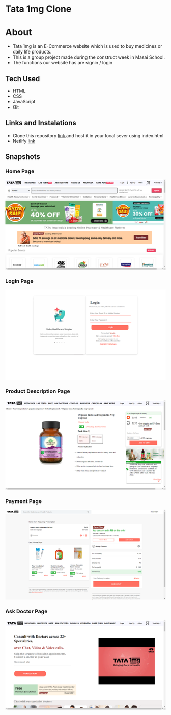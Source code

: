 # Tata 1mg Clone

# About

- Tata 1mg is an E-Commerce website which is used to buy medicines or daily life products.
- This is a group project made during the construct week in Masai School.
- The functions our website has are signin / login

## Tech Used

- HTML
- CSS
- JavaScript
- Git

## Links and Instalations

- Clone this repository [ link ](https://github.com/mrFarooque/HindustanNews) and host it in your local sever using index.html
- Netlify [ link ](https://clonehindustantimes.netlify.app/)

## Snapshots

### Home Page

![Home Page](./projectImg/home.png)

### Login Page

![Login Page](./projectImg/login.png)

### Product Description Page

![Product Description Page](./projectImg/product.png)

### Payment Page

![Cart Page](./projectImg/cart.png)

### Ask Doctor Page

![Ask Doctor Page](./projectImg/askDoctor.png)

